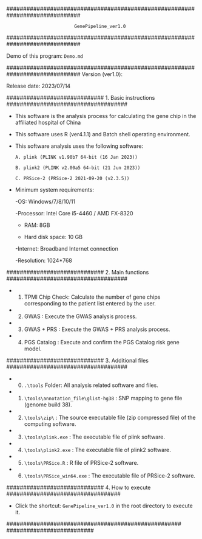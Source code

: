 ##############################################################################

                             GenePipeline_ver1.0

##############################################################################

Demo of this program: `Demo.md`

##############################################################################
Version (ver1.0):

Release date: 2023/07/14


############################# 1. Basic instructions ####################################


- This software is the analysis process for calculating the gene chip in the affiliated hospital of China

- This software uses R (ver4.1.1) and Batch shell operating environment.

- This software analysis uses the following software:

      A. plink (PLINK v1.90b7 64-bit (16 Jan 2023))

      B. plink2 (PLINK v2.00a5 64-bit (21 Jun 2023))

      C. PRSice-2 (PRSice-2 2021-09-20 (v2.3.5))

- Minimum system requirements:

     -OS: Windows/7/8/10/11

     -Processor: Intel Core i5-4460 / AMD FX-8320

     - RAM: 8GB

     - Hard disk space: 10 GB

     -Internet: Broadband Internet connection

     -Resolution: 1024*768

############################# 2. Main functions ####################################


- 1. TPMI Chip Check: Calculate the number of gene chips corresponding to the patient list entered by the user.

- 2. GWAS : Execute the GWAS analysis process.

- 3. GWAS + PRS : Execute the GWAS + PRS analysis process.

- 4. PGS Catalog : Execute and confirm the PGS Catalog risk gene model.


############################# 3. Additional files ####################################


- 0. `.\tools` Folder: All analysis related software and files.

- 1. `\tools\annotation_file\glist-hg38` : SNP mapping to gene file (genome build 38).

- 2. `\tools\zip\` : The source executable file (zip compressed file) of the computing software.

- 3. `\tools\plink.exe` : The executable file of plink software.

- 4. `\tools\plink2.exe` : The executable file of plink2 software.

- 5. `\tools\PRSice.R` : R file of PRSice-2 software.

- 6. `\tools\PRSice_win64.exe` : The executable file of PRSice-2 software.

############################# 4. How to execute ##################################


- Click the shortcut: `GenePipeline_ver1.0` in the root directory to execute it.


#################################################### ##########################
